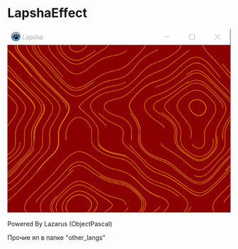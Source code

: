 # LapshaEffect

![scr](scr.png)

Powered By Lazarus (ObjectPascal)

Прочие яп в папке "other_langs"  
